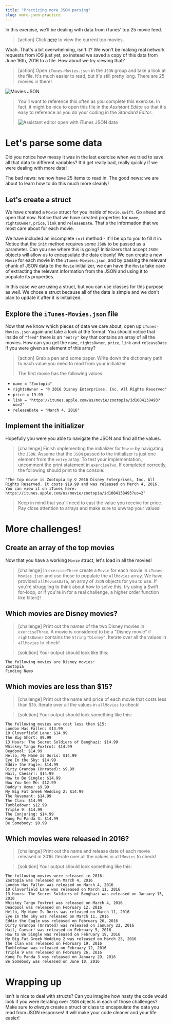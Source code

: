 ```yaml
---
title: "Practicing more JSON parsing"
slug: more-json-practice
---
```


In this exercise, we'll be dealing with data from iTunes' top 25 movie feed.

> [action]
> Click [here](https://itunes.apple.com/us/rss/topmovies/limit=25/json) to view the current top movies.

Woah. That's a bit overwhelming, isn't it? We won't be making real network requests from iOS just yet, so instead we saved a copy of this data from June 16th, 2016 to a file. How about we try viewing that?

> [action]
> Open `iTunes-Movies.json` in the `JSON` group and take a look at the file. It's much easier to read, but it's still pretty long. There are 25 movies in there!
>
![Movies JSON](./itunes-data.png)

> You'll want to reference this often as you complete this exercise. In fact, it might be nice to open this file in the *Assistant Editor* so that it's easy to reference as you do your coding in the *Standard Editor*.
>
> ![Assistant editor open with iTunes JSON data](./assistant-editor.png)

# Let's parse some data

Did you notice how messy it was in the last exercise when we tried to save all that data to different variables? It'd get really bad, really quickly if we were dealing with more data!

The bad news: we now have 25 items to read in. The good news: we are about to learn how to do this much more cleanly!

## Let's create a struct

We have created a `Movie` struct for you inside of `Movie.swift`. Go ahead and open that now. Notice that we have created properties for `name`, `rightsOwner`, `price`, `link` and `releaseDate`. That's the information that we most care about for each movie.

We have included an incomplete `init` method - it'll be up to you to fill it in. Notice that the `init` method requires some `JSON` to be passed as a parameter. Can you see where this is going? Initializers that accept `JSON` objects will allow us to encapsulate the data cleanly! We can create a new `Movie` for each movie in the `iTunes-Movies.json`, and by passing the relevant chunk of JSON data to the `Movie` initializer, we can have the `Movie` take care of extracting the relevant information from the JSON and using it to populate its properties.

In this case we are using a struct, but you can use classes for this purpose as well. We chose a struct because all of the data is simple and we don't plan to update it after it is initialized.


## Explore the `iTunes-Movies.json` file

Now that we know which pieces of data we care about, open up `iTunes-Movies.json` again and take a look at the format. You should notice that inside of `"feed"` there is an `"entry"` key that contains an array of all the movies. How can you get the `name`, `rightsOwner`, `price`, `link` and `releaseDate` if you were given an element of this array?

> [action]
Grab a pen and some paper. Write down the dictionary path to each value you need to read from your initializer.
>
> The first movie has the following values:
>
- `name = "Zootopia"`
- `rightsOwner = "© 2016 Disney Enterprises, Inc. All Rights Reserved"`
- `price = 19.99`
- `link = "https://itunes.apple.com/us/movie/zootopia/id1084138493?uo=2"`
- `releaseDate = "March 4, 2016"`

## Implement the initializer

Hopefully you were you able to navigate the JSON and find all the values.

> [challenge]
> Finish implementing the initializer for `Movie` by navigating the `JSON`. Assume that the `JSON` passed to the initializer is just one element from the `entry` array. To test your implementation, uncomment the print statement in `exerciseTwo`. If completed correctly, the following should print to the console:
>
`"The top movie is Zootopia by © 2016 Disney Enterprises, Inc. All Rights Reserved. It costs $19.99 and was released on March 4, 2016. You can view it on iTunes here: https://itunes.apple.com/us/movie/zootopia/id1084138493?uo=2"`
>
> Keep in mind that you'll need to cast the value you receive for price. Pay close attention to arrays and make sure to unwrap your values!

# More challenges!

## Create an array of the top movies

Now that you have a working `Movie` struct, let's load in all the movies!

> [challenge]
> In `exerciseThree` create a `Movie` for each movie in `iTunes-Movies.json` and use those to populate the `allMovies` array. We have provided `allMoviesData`, an array of `JSON` objects for you to use.
> If you're struggling to think about how to solve this, try using a Swift for-loop, or if you're in for a real challenge, a higher order function like filter()!

## Which movies are Disney movies?

> [challenge]
> Print out the names of the two Disney movies in `exerciseThree`. A movie is considered to be a "Disney movie" if `rightsOwner` contains the `String` `"Disney"`. Iterate over all the values in `allMovies` to check!

<!-- html comment to break boxes -->

> [solution]
> Your output should look like this:
>
	The following movies are Disney movies:
	Zootopia
	Finding Nemo

## Which movies are less than $15?

> [challenge]
> Print out the name and price of each movie that costs less than $15. Iterate over all the values in `allMovies` to check!

<!-- html comment to break boxes -->
> [solution]
> Your output should look something like this:
>
```
The following movies are cost less than $15:
London Has Fallen: $14.99
10 Cloverfield Lane: $14.99
The Big Short: $9.99
13 Hours: The Secret Soldiers of Benghazi: $14.99
Whiskey Tango Foxtrot: $14.99
Deadpool: $14.99
Hello, My Name Is Doris: $14.99
Eye In the Sky: $14.99
Eddie the Eagle: $14.99
Dirty Grandpa (Unrated): $9.99
Hail, Caesar!: $14.99
How to Be Single: $14.99
Now You See Me: $12.99
Daddy's Home: $9.99
My Big Fat Greek Wedding 2: $14.99
The Revenant: $14.99
The Clan: $14.99
Tumbledown: $12.99
Triple 9: $14.99
The Conjuring: $14.99
Kung Fu Panda 3: $14.99
Be Somebody: $9.99
```

## Which movies were released in 2016?

> [challenge]
> Print out the name and release date of each movie released in 2016. Iterate over all the values in `allMovies` to check!

<!-- html comment to break boxes -->

> [solution]
> Your output should look something like this:
>
```
The following movies were released in 2016:
Zootopia was released on March 4, 2016
London Has Fallen was released on March 4, 2016
10 Cloverfield Lane was released on March 11, 2016
13 Hours: The Secret Soldiers of Benghazi was released on January 15, 2016
Whiskey Tango Foxtrot was released on March 4, 2016
Deadpool was released on February 12, 2016
Hello, My Name Is Doris was released on March 11, 2016
Eye In the Sky was released on March 11, 2016
Eddie the Eagle was released on February 26, 2016
Dirty Grandpa (Unrated) was released on January 22, 2016
Hail, Caesar! was released on February 5, 2016
How to Be Single was released on February 19, 2016
My Big Fat Greek Wedding 2 was released on March 25, 2016
The Clan was released on February 19, 2016
Tumbledown was released on February 12, 2016
Triple 9 was released on February 26, 2016
Kung Fu Panda 3 was released on January 29, 2016
Be Somebody was released on June 10, 2016
```
# Wrapping up

Isn't is nice to deal with structs? Can you imagine how nasty the code would look if you were iterating over `JSON` objects in each of those challenges? Make sure to _always_ create a struct or class to encapsulate the data you read from JSON responses! It will make your code cleaner and your life easier!

